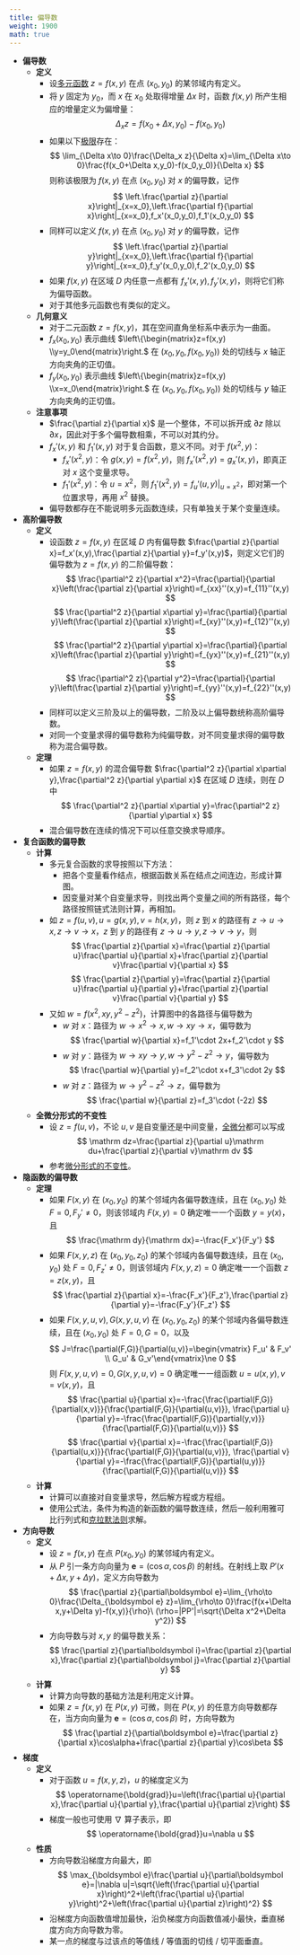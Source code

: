 ```yaml
---
title: 偏导数
weight: 1900
math: true
---
```


- **偏导数**
    - **定义**
        - 设[多元函数](/notes/docs/mathematics/calculus/multivariate-function) $z=f(x,y)$ 在点 $(x_0,y_0)$ 的某邻域内有定义。
        - 将 $y$ 固定为 $y_0$，而 $x$ 在 $x_0$ 处取得增量 $\Delta x$ 时，函数 $f(x,y)$ 所产生相应的增量定义为偏增量：
          $$
          \Delta_x z=f(x_0+\Delta x,y_0)-f(x_0,y_0)
          $$
        - 如果以下[极限](/notes/docs/mathematics/calculus/limit)存在：
          $$
          \lim_{\Delta x\to 0}\frac{\Delta_x z}{\Delta x}=\lim_{\Delta x\to 0}\frac{f(x_0+\Delta x,y_0)-f(x_0,y_0)}{\Delta x}
          $$
          则称该极限为 $f(x,y)$ 在点 $(x_0,y_0)$ 对 $x$ 的偏导数，记作
          $$
          \left.\frac{\partial z}{\partial x}\right|_{x=x_0},\left.\frac{\partial f}{\partial x}\right|_{x=x_0},f_x'(x_0,y_0),f_1'(x_0,y_0)
          $$
        - 同样可以定义 $f(x,y)$ 在点 $(x_0,y_0)$ 对 $y$ 的偏导数，记作
          $$
          \left.\frac{\partial z}{\partial y}\right|_{x=x_0},\left.\frac{\partial f}{\partial y}\right|_{x=x_0},f_y'(x_0,y_0),f_2'(x_0,y_0)
          $$
        - 如果 $f(x,y)$ 在区域 $D$ 内任意一点都有 $f_x'(x,y),f_y'(x,y)$，则将它们称为偏导函数。
        - 对于其他多元函数也有类似的定义。
    - **几何意义**
        - 对于二元函数 $z=f(x,y)$，其在空间直角坐标系中表示为一曲面。
        - $f_x(x_0,y_0)$ 表示曲线 $\left\{\begin{matrix}z=f(x,y) \\y=y_0\end{matrix}\right.$ 在 $\left(x_0,y_0,f(x_0,y_0)\right)$ 处的切线与 $x$ 轴正方向夹角的正切值。
        - $f_y(x_0,y_0)$ 表示曲线 $\left\{\begin{matrix}z=f(x,y) \\x=x_0\end{matrix}\right.$ 在 $\left(x_0,y_0,f(x_0,y_0)\right)$ 处的切线与 $y$ 轴正方向夹角的正切值。
    - **注意事项**
        - $\frac{\partial z}{\partial x}$ 是一个整体，不可以拆开成 $\partial z$ 除以 $\partial x$，因此对于多个偏导数相乘，不可以对其约分。
        - $f_x'(x,y)$ 和 $f_1'(x,y)$ 对于复合函数，意义不同。对于 $f(x^2,y)$：
            - $f_x'(x^2,y)$：令 $g(x,y)=f(x^2,y)$，则 $f_x'(x^2,y)=g_x'(x,y)$，即真正对 $x$ 这个变量求导。
            - $f_1'(x^2,y)$：令 $u=x^2$，则 $f_1'(x^2,y)=\left.f_u'(u,y)\right|_{u=x^2}$，即对第一个位置求导，再用 $x^2$ 替换。
        - 偏导数都存在不能说明多元函数连续，只有单独关于某个变量连续。
- **高阶偏导数**
    - **定义**
        - 设函数 $z=f(x,y)$ 在区域 $D$ 内有偏导数 $\frac{\partial z}{\partial x}=f_x'(x,y),\frac{\partial z}{\partial y}=f_y'(x,y)$，则定义它们的偏导数为 $z=f(x,y)$ 的二阶偏导数：
          $$
          \frac{\partial^2 z}{\partial x^2}=\frac{\partial}{\partial x}\left(\frac{\partial z}{\partial x}\right)=f_{xx}''(x,y)=f_{11}''(x,y)
          $$
          $$
          \frac{\partial^2 z}{\partial x\partial y}=\frac{\partial}{\partial y}\left(\frac{\partial z}{\partial x}\right)=f_{xy}''(x,y)=f_{12}''(x,y)
          $$
          $$
          \frac{\partial^2 z}{\partial y\partial x}=\frac{\partial}{\partial x}\left(\frac{\partial z}{\partial y}\right)=f_{yx}''(x,y)=f_{21}''(x,y)
          $$
          $$
          \frac{\partial^2 z}{\partial y^2}=\frac{\partial}{\partial y}\left(\frac{\partial z}{\partial y}\right)=f_{yy}''(x,y)=f_{22}''(x,y)
          $$
        - 同样可以定义三阶及以上的偏导数，二阶及以上偏导数统称高阶偏导数。
        - 对同一个变量求得的偏导数称为纯偏导数，对不同变量求得的偏导数称为混合偏导数。
    - **定理**
        - 如果 $z=f(x,y)$ 的混合偏导数 $\frac{\partial^2 z}{\partial x\partial y},\frac{\partial^2 z}{\partial y\partial x}$ 在区域 $D$ 连续，则在 $D$ 中
          $$
          \frac{\partial^2 z}{\partial x\partial y}=\frac{\partial^2 z}{\partial y\partial x}
          $$
        - 混合偏导数在连续的情况下可以任意交换求导顺序。
- **复合函数的偏导数**
    - **计算**
        - 多元复合函数的求导按照以下方法：
            - 把各个变量看作结点，根据函数关系在结点之间连边，形成计算图。
            - 因变量对某个自变量求导，则找出两个变量之间的所有路径，每个路径按照链式法则计算，再相加。
        - 如 $z=f(u,v),u=g(x,y),v=h(x,y)$，则 $z$ 到 $x$ 的路径有 $z\to u\to x,z\to v\to x$，$z$ 到 $y$ 的路径有 $z\to u\to y,z\to v\to y$，则
          $$
          \frac{\partial z}{\partial x}=\frac{\partial z}{\partial u}\frac{\partial u}{\partial x}+\frac{\partial z}{\partial v}\frac{\partial v}{\partial x}
          $$
          $$
          \frac{\partial z}{\partial y}=\frac{\partial z}{\partial u}\frac{\partial u}{\partial y}+\frac{\partial z}{\partial v}\frac{\partial v}{\partial y}
          $$
        - 又如 $w=f(x^2,xy,y^2-z^2)$，计算图中的各路径与偏导数为
            - $w$ 对 $x$：路径为 $w\to x^2\to x,w\to xy\to x$，偏导数为
              $$
              \frac{\partial w}{\partial x}=f_1'\cdot 2x+f_2'\cdot y
              $$
            - $w$ 对 $y$：路径为 $w\to xy\to y,w\to y^2-z^2\to y$，偏导数为
              $$
              \frac{\partial w}{\partial y}=f_2'\cdot x+f_3'\cdot 2y
              $$
            - $w$ 对 $z$：路径为 $w\to y^2-z^2\to z$，偏导数为
              $$
              \frac{\partial w}{\partial z}=f_3'\cdot (-2z)
              $$
    - **全微分形式的不变性**
        - 设 $z=f(u,v)$，不论 $u,v$ 是自变量还是中间变量，[全微分](/notes/docs/mathematics/calculus/total-differential)都可以写成
          $$
          \mathrm dz=\frac{\partial z}{\partial u}\mathrm du+\frac{\partial z}{\partial v}\mathrm dv
          $$
        - 参考[微分形式的不变性](微分#sievi2)。
- **隐函数的偏导数**
    - **定理**
        - 如果 $F(x,y)$ 在 $(x_0,y_0)$ 的某个邻域内各偏导数连续，且在 $(x_0,y_0)$ 处 $F=0,F_y'\ne 0$，则该邻域内 $F(x,y)=0$ 确定唯一一个函数 $y=y(x)$，且
          $$
          \frac{\mathrm dy}{\mathrm dx}=-\frac{F_x'}{F_y'}
          $$
        - 如果 $F(x,y,z)$ 在 $(x_0,y_0,z_0)$ 的某个邻域内各偏导数连续，且在 $(x_0,y_0)$ 处 $F=0,F_z'\ne 0$，则该邻域内 $F(x,y,z)=0$ 确定唯一一个函数 $z=z(x,y)$，且
          $$
          \frac{\partial z}{\partial x}=-\frac{F_x'}{F_z'},\frac{\partial z}{\partial y}=-\frac{F_y'}{F_z'}
          $$
        - 如果 $F(x,y,u,v),G(x,y,u,v)$ 在 $(x_0,y_0,z_0)$ 的某个邻域内各偏导数连续，且在 $(x_0,y_0)$ 处 $F=0,G=0$，以及
          $$
          J=\frac{\partial(F,G)}{\partial(u,v)}=\begin{vmatrix} F_u' & F_v' \\ G_u' & G_v'\end{vmatrix}\ne 0
          $$
          则 $F(x,y,u,v)=0,G(x,y,u,v)=0$ 确定唯一一组函数 $u=u(x,y),v=v(x,y)$，且
          $$
          \frac{\partial u}{\partial x}=-\frac{\frac{\partial(F,G)}{\partial(x,v)}}{\frac{\partial(F,G)}{\partial(u,v)}},
          \frac{\partial u}{\partial y}=-\frac{\frac{\partial(F,G)}{\partial(y,v)}}{\frac{\partial(F,G)}{\partial(u,v)}}
          $$
          $$
          \frac{\partial v}{\partial x}=-\frac{\frac{\partial(F,G)}{\partial(u,x)}}{\frac{\partial(F,G)}{\partial(u,v)}},
          \frac{\partial v}{\partial y}=-\frac{\frac{\partial(F,G)}{\partial(u,y)}}{\frac{\partial(F,G)}{\partial(u,v)}}
          $$
    - **计算**
        - 计算可以直接对自变量求导，然后解方程或方程组。
        - 使用公式法，条件为构造的新函数的偏导数连续，然后一般利用雅可比行列式和[克拉默法则](行列式#yd927p)求解。
- **方向导数**
    - **定义**
        - 设 $z=f(x,y)$ 在点 $P(x_0,y_0)$ 的某邻域内有定义。
        - 从 $P$ 引一条方向向量为 $\boldsymbol e=(\cos\alpha,\cos\beta)$ 的射线。在射线上取 $P'(x+\Delta x,y+\Delta y)$，定义方向导数为
          $$
          \frac{\partial z}{\partial\boldsymbol e}=\lim_{\rho\to 0}\frac{\Delta_{\boldsymbol e} z}=\lim_{\rho\to 0}\frac{f(x+\Delta x,y+\Delta y)-f(x,y)}{\rho}\ (\rho=|PP'|=\sqrt{\Delta x^2+\Delta y^2})
          $$
        - 方向导数与对 $x,y$ 的偏导数关系：
          $$
            \frac{\partial z}{\partial\boldsymbol i}=\frac{\partial z}{\partial x},\frac{\partial z}{\partial\boldsymbol j}=\frac{\partial z}{\partial y}
          $$
    - **计算**
        - 计算方向导数的基础方法是利用定义计算。
        - 如果 $z=f(x,y)$ 在 $P(x,y)$ 可微，则在 $P(x,y)$ 的任意方向导数都存在，当方向向量为 $\boldsymbol e=(\cos\alpha,\cos\beta)$ 时，方向导数为
          $$
          \frac{\partial z}{\partial\boldsymbol e}=\frac{\partial z}{\partial x}\cos\alpha+\frac{\partial z}{\partial y}\cos\beta
          $$
- **梯度**
    - **定义**
        - 对于函数 $u=f(x,y,z)$，$u$ 的梯度定义为
          $$
          \operatorname{\bold{grad}}u=\left(\frac{\partial u}{\partial x},\frac{\partial u}{\partial y},\frac{\partial u}{\partial z}\right)
          $$
        - 梯度一般也可使用 $\nabla$ 算子表示，即
          $$
          \operatorname{\bold{grad}}u=\nabla u
          $$
    - **性质**
        - 方向导数沿梯度方向最大，即
          $$
          \max_{\boldsymbol e}\frac{\partial u}{\partial\boldsymbol e}=|\nabla u|=\sqrt{\left(\frac{\partial u}{\partial x}\right)^2+\left(\frac{\partial u}{\partial y}\right)^2+\left(\frac{\partial u}{\partial z}\right)^2}
          $$
        - 沿梯度方向函数值增加最快，沿负梯度方向函数值减小最快，垂直梯度方向方向导数为零。
        - 某一点的梯度与过该点的等值线 / 等值面的切线 / 切平面垂直。
